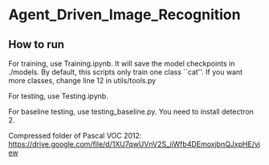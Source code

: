# Agent_Driven_Image_Recognition


## How to run 

For training, use Training.ipynb.   It will save the model checkpoints in ./models.   By default, this scripts only train one class ``cat''. If you want more classes, change line 12 in  utils/tools.py

For testing, use Testing.ipynb.      

For baseline testing, use testing_baseline.py. You need to install detectron 2.

Compressed folder of Pascal VOC 2012: https://drive.google.com/file/d/1XU7qwUVnV2S_iiWfb4DEmoxjbnQJxpHE/view
